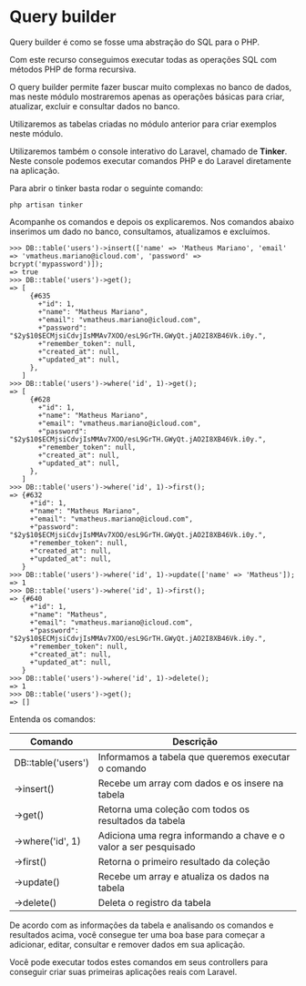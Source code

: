 # Query builder

Query builder é como se fosse uma abstração do SQL para o PHP.

Com este recurso conseguimos executar todas as operações SQL com métodos PHP de forma recursiva.

O query builder permite fazer buscar muito complexas no banco de dados, mas neste módulo mostraremos apenas as operações básicas para criar, atualizar, excluir e consultar dados no banco.

Utilizaremos as tabelas criadas no módulo anterior para criar exemplos neste módulo.

Utilizaremos também o console interativo do Laravel, chamado de **Tinker**. Neste console podemos executar comandos PHP e do Laravel diretamente na aplicação.

Para abrir o tinker basta rodar o seguinte comando:

```
php artisan tinker
```

Acompanhe os comandos e depois os explicaremos. Nos comandos abaixo inserimos um dado no banco, consultamos, atualizamos e excluímos.

```
>>> DB::table('users')->insert(['name' => 'Matheus Mariano', 'email' => 'vmatheus.mariano@icloud.com', 'password' => bcrypt('mypassword')]);
=> true
>>> DB::table('users')->get();
=> [
     {#635
       +"id": 1,
       +"name": "Matheus Mariano",
       +"email": "vmatheus.mariano@icloud.com",
       +"password": "$2y$10$ECMjsiCdvjIsMMAv7XOO/esL9GrTH.GWyQt.jAO2I8XB46Vk.i0y.",
       +"remember_token": null,
       +"created_at": null,
       +"updated_at": null,
     },
   ]
>>> DB::table('users')->where('id', 1)->get();
=> [
     {#628
       +"id": 1,
       +"name": "Matheus Mariano",
       +"email": "vmatheus.mariano@icloud.com",
       +"password": "$2y$10$ECMjsiCdvjIsMMAv7XOO/esL9GrTH.GWyQt.jAO2I8XB46Vk.i0y.",
       +"remember_token": null,
       +"created_at": null,
       +"updated_at": null,
     },
   ]
>>> DB::table('users')->where('id', 1)->first();
=> {#632
     +"id": 1,
     +"name": "Matheus Mariano",
     +"email": "vmatheus.mariano@icloud.com",
     +"password": "$2y$10$ECMjsiCdvjIsMMAv7XOO/esL9GrTH.GWyQt.jAO2I8XB46Vk.i0y.",
     +"remember_token": null,
     +"created_at": null,
     +"updated_at": null,
   }
>>> DB::table('users')->where('id', 1)->update(['name' => 'Matheus']);
=> 1
>>> DB::table('users')->where('id', 1)->first();
=> {#640
     +"id": 1,
     +"name": "Matheus",
     +"email": "vmatheus.mariano@icloud.com",
     +"password": "$2y$10$ECMjsiCdvjIsMMAv7XOO/esL9GrTH.GWyQt.jAO2I8XB46Vk.i0y.",
     +"remember_token": null,
     +"created_at": null,
     +"updated_at": null,
   }
>>> DB::table('users')->where('id', 1)->delete();
=> 1
>>> DB::table('users')->get();
=> []
```

Entenda os comandos:

| Comando            | Descrição                                                        |
|--------------------|------------------------------------------------------------------|
| DB::table('users') | Informamos a tabela que queremos executar o comando              |
| ->insert()         | Recebe um array com dados e os insere na tabela                  |
| ->get()            | Retorna uma coleção com todos os resultados da tabela            |
| ->where('id', 1)   | Adiciona uma regra informando a chave e o valor a ser pesquisado |
| ->first()          | Retorna o primeiro resultado da coleção                          |
| ->update()         | Recebe um array e atualiza os dados na tabela                    |
| ->delete()         | Deleta o registro da tabela                                      |

De acordo com as informações da tabela e analisando os comandos e resultados acima, você consegue ter uma boa base para começar a adicionar, editar, consultar e remover dados em sua aplicação.

Você pode executar todos estes comandos em seus controllers para conseguir criar suas primeiras aplicações reais com Laravel.